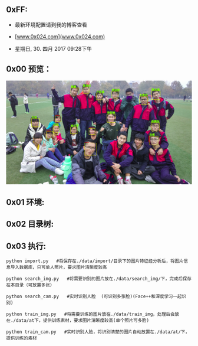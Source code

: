 ## 0xFF:
- 最新环境配置请到我的博客查看

- [www.0x024.com](www.0x024.com) 

- 星期日, 30. 四月 2017 09:28下午 

## 0x00 预览：
![](https://github.com/0x024/FRT/blob/master/data/temp/exp.png) 
## 0x01 环境:



## 0x02 目录树:



## 0x03 执行:



```
python import.py   #将保存在./data/import/目录下的图片特征经分析后，将图片信息导入数据库，只可单人照片，要求图片清晰度较高
```
```
python search_img.py   #将需要识别的图片放在./data/search_img/下，完成后保存在本目录（可放置多张）
```
```
python search_cam.py   #实时识别人脸  (可识别多张脸)(Face++和深度学习一起识别)
```
```
python train_img.py   #将需要训练的图片放在./data/train_img，处理后会放在./data/at下，提供训练素材，要求图片清晰度较高(单个照片可多脸)
```
```
python train_cam.py   #实时识别人脸，将识别清楚的图片自动放置在./data/at/下，提供训练的素材
```
